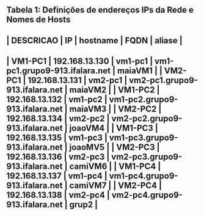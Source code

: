 




Tabela 1: Definições de endereços IPs da Rede e Nomes de Hosts
   -----------------------------------------------------------------------------------------------------
   |  DESCRICAO  |  IP             |   hostname    |           FQDN                 |       aliase     |
   -----------------------------------------------------------------------------------------------------
   | VM1-PC1     | 192.168.13.130   |   vm1-pc1     | vm1-pc1.grupo9-913.ifalara.net |     maiaVM1      |
   | VM2-PC1     | 192.168.13.131   |   vm2-pc1     | vm2-pc1.grupo9-913.ifalara.net |     maiaVM2      |
   | VM1-PC2     | 192.168.13.132   |   vm1-pc2     | vm1-pc2.grupo9-913.ifalara.net |     maiaVM3      |
   | VM2-PC2     | 192.168.13.134   |   vm2-pc2     | vm2-pc2.grupo9-913.ifalara.net |     joaoVM4      |
   | VM1-PC3     | 192.168.13.135   |   vm1-pc3     | vm1-pc3.grupo9-913.ifalara.net |     joaoMV5      |
   | VM2-PC3     | 192.168.13.136   |   vm2-pc3     | vm2-pc3.grupo9-913.ifalara.net |     camiVM6      |
   | VM1-PC4     | 192.168.13.137   |   vm1-pc4     | vm1-pc4.grupo9-913.ifalara.net |     camiVM7      |
   | VM2-PC4     | 192.168.13.138   |   vm2-pc4     | vm2-pc4.grupo9-913.ifalara.net |     grup2        |
   ------------------------------------------------------------------------------------------------------
